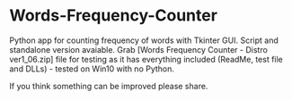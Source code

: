 # Words-Frequency-Counter
Python app for counting frequency of words with Tkinter GUI. 
Script and standalone version avaiable.
Grab [Words Frequency Counter - Distro ver1_06.zip] file for testing as it has everything included (ReadMe, test file and DLLs) - tested on Win10 with no Python.

If you think something can be improved please share.
